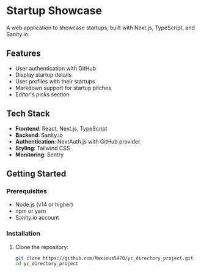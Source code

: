# Startup Showcase

A web application to showcase startups, built with Next.js, TypeScript, and Sanity.io.

## Features

- User authentication with GitHub
- Display startup details
- User profiles with their startups
- Markdown support for startup pitches
- Editor's picks section

## Tech Stack

- **Frontend**: React, Next.js, TypeScript
- **Backend**: Sanity.io
- **Authentication**: NextAuth.js with GitHub provider
- **Styling**: Tailwind CSS
- **Monitoring**: Sentry

## Getting Started

### Prerequisites

- Node.js (v14 or higher)
- npm or yarn
- Sanity.io account

### Installation

1. Clone the repository:

   ```bash
   git clone https://github.com/Maximus5470/yc_directory_project.git
   cd yc_directory_project

